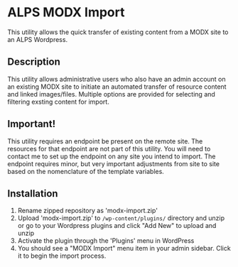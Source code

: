 # ALPS MODX Import

This utility allows the quick transfer of existing content from a MODX site to an ALPS Wordpress.

## Description

This utility allows administrative users who also have an admin account on an existing MODX site to initiate an automated transfer of resource content and linked images/files. Multiple options are provided for selecting and filtering exsting content for import.

## Important!

This utility requires an endpoint be present on the remote site. The resources for that endpoint are not part of this utility. You will need to contact me to set up the endpoint on any site you intend to import. The endpoint requires minor, but very important adjustments from site to site based on the nomenclature of the template variables.

## Installation

1. Rename zipped repository as 'modx-import.zip'
1. Upload 'modx-import.zip' to `/wp-content/plugins/` directory and unzip or go to your Wordpress plugins and click "Add New" to upload and unzip
1. Activate the plugin through the 'Plugins' menu in WordPress
1. You should see a "MODX Import" menu item in your admin sidebar. Click it to begin the import process.